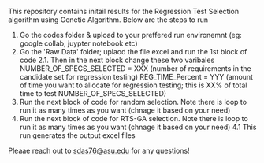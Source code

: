 This repository contains initail results for the Regression Test Selection algorithm using Genetic Algorithm. Below are the steps to run
1. Go the codes folder & upload to your preffered run environemnt (eg: google collab, juypter notebook etc)
2. Go the 'Raw Data' folder; uplaod the file excel and run the 1st block of code 
   2.1. Then in the next block change these two varibales NUMBER_OF_SPECS_SELECTED = XXX (number of requirements in the candidate set for regression testing)
                                                          REG_TIME_Percent = YYY (amount of time you want to allocate for regression testing; this is XX% of total time to test NUMBER_OF_SPECS_SELECTED)
3. Run the next block of code for random selection. Note there is loop to run it as many times as you want (chnage it based on your need)
4. Run the next block of code for RTS-GA selection. Note there is loop to run it as many times as you want (chnage it based on your need)
   4.1 This run generates the output excel files

Pleaae reach out to sdas76@asu.edu for any questions!



